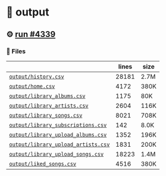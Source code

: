 # 📝  output 

## ⚙️ [run #4339](https://github.com/jwenerd/ytm-dl/actions/runs/15350300011)

### 📁 Files

|                                                                         |lines|size|
|-------------------------------------------------------------------------|-----|----|
|[`output/history.csv` ](output/history.csv)                              |28181|2.7M|
|[`output/home.csv` ](output/home.csv)                                    |4172 |380K|
|[`output/library_albums.csv` ](output/library_albums.csv)                |1175 |80K |
|[`output/library_artists.csv` ](output/library_artists.csv)              |2604 |116K|
|[`output/library_songs.csv` ](output/library_songs.csv)                  |8021 |708K|
|[`output/library_subscriptions.csv` ](output/library_subscriptions.csv)  |142  |8.0K|
|[`output/library_upload_albums.csv` ](output/library_upload_albums.csv)  |1352 |196K|
|[`output/library_upload_artists.csv` ](output/library_upload_artists.csv)|1831 |200K|
|[`output/library_upload_songs.csv` ](output/library_upload_songs.csv)    |18223|1.4M|
|[`output/liked_songs.csv` ](output/liked_songs.csv)                      |4516 |380K|